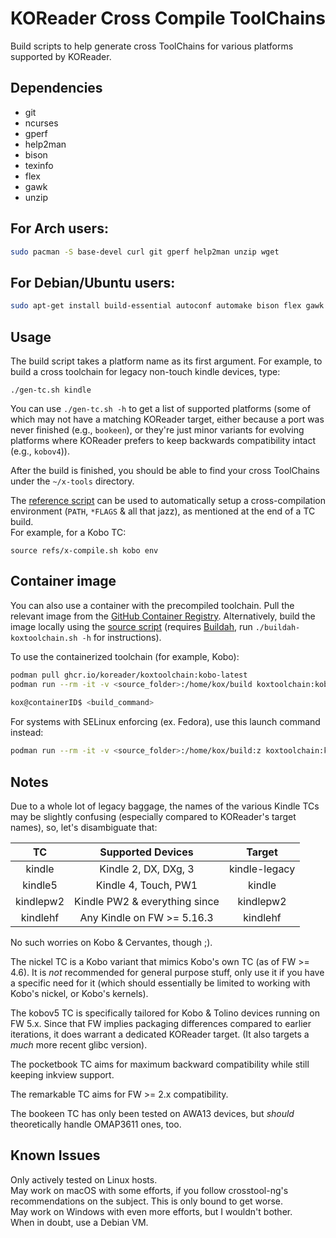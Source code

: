# KOReader Cross Compile ToolChains

Build scripts to help generate cross ToolChains for various platforms supported by KOReader.


## Dependencies

* git
* ncurses
* gperf
* help2man
* bison
* texinfo
* flex
* gawk
* unzip

## For Arch users:
```bash
sudo pacman -S base-devel curl git gperf help2man unzip wget
```

## For Debian/Ubuntu users:

```bash
sudo apt-get install build-essential autoconf automake bison flex gawk libtool libtool-bin libncurses-dev curl file git gperf help2man texinfo unzip wget
```

## Usage

The build script takes a platform name as its first argument.
For example, to build a cross toolchain for legacy non-touch kindle devices, type:

```
./gen-tc.sh kindle
```

You can use `./gen-tc.sh -h` to get a list of supported platforms (some of which may not have a matching KOReader target, either because a port was never finished (e.g., `bookeen`), or they're just minor variants for evolving platforms where KOReader prefers to keep backwards compatibility intact (e.g., `kobov4`)).

After the build is finished, you should be able to find your cross ToolChains under the `~/x-tools` directory.

The [reference script](/refs/x-compile.sh) can be used to automatically setup a cross-compilation environment (`PATH`, `*FLAGS` & all that jazz), as mentioned at the end of a TC build.  
For example, for a Kobo TC:
```shell
source refs/x-compile.sh kobo env
```

## Container image

You can also use a container with the precompiled toolchain. Pull the relevant image from the [GitHub Container Registry](https://ghcr.io/koreader/koxtoolchain). Alternatively, build the image locally using the [source script](./buildah-koxtoolchain.sh) (requires [Buildah](https://buildah.io/), run `./buildah-koxtoolchain.sh -h` for instructions).

To use the containerized toolchain (for example, Kobo):

```bash
podman pull ghcr.io/koreader/koxtoolchain:kobo-latest
podman run --rm -it -v <source_folder>:/home/kox/build koxtoolchain:kobo-latest
  
kox@containerID$ <build_command>
```

For systems with SELinux enforcing (ex. Fedora), use this launch command instead:

```bash
podman run --rm -it -v <source_folder>:/home/kox/build:z koxtoolchain:kobo-latest
```

## Notes

Due to a whole lot of legacy baggage, the names of the various Kindle TCs may be slightly confusing (especially compared to KOReader's target names), so, let's disambiguate that:

|     TC    |       Supported Devices       |     Target    |
|:---------:|:-----------------------------:|:-------------:|
|   kindle  |      Kindle 2, DX, DXg, 3     | kindle-legacy |
|  kindle5  |      Kindle 4, Touch, PW1     |     kindle    |
| kindlepw2 | Kindle PW2 & everything since |   kindlepw2   |
|  kindlehf |   Any Kindle on FW >= 5.16.3  |    kindlehf   |

No such worries on Kobo & Cervantes, though ;).  

The nickel TC is a Kobo variant that mimics Kobo's own TC (as of FW >= 4.6). It is *not* recommended for general purpose stuff, only use it if you have a specific need for it (which should essentially be limited to working with Kobo's nickel, or Kobo's kernels).

The kobov5 TC is specifically tailored for Kobo & Tolino devices running on FW 5.x. Since that FW implies packaging differences compared to earlier iterations, it does warrant a dedicated KOReader target. (It also targets a *much* more recent glibc version).

The pocketbook TC aims for maximum backward compatibility while still keeping inkview support.

The remarkable TC aims for FW >= 2.x compatibility.

The bookeen TC has only been tested on AWA13 devices, but *should* theoretically handle OMAP3611 ones, too.

## Known Issues

Only actively tested on Linux hosts.  
May work on macOS with some efforts, if you follow crosstool-ng's recommendations on the subject. This is only bound to get worse.  
May work on Windows with even more efforts, but I wouldn't bother.  
When in doubt, use a Debian VM.

<!-- kate: indent-mode cstyle; indent-width 4; replace-tabs on; remove-trailing-spaces none; -->
